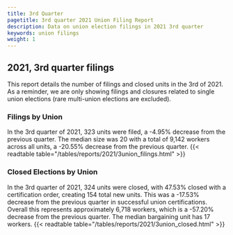 ```yaml
---
title: 3rd Quarter 
pagetitle: 3rd quarter 2021 Union Filing Report
description: Data on union election filings in 2021 3rd quarter 
keywords: union filings
weight: 1
---
```


## 2021, 3rd quarter filings

This report details the number of filings and closed units in the 3rd of 2021. As a reminder, we are only showing filings and closures related to single union elections (rare multi-union elections are excluded).

### Filings by Union
In the 3rd quarter of 2021, 323 units were filed, a -4.95% decrease from the previous quarter. The median size was 20 with a total of 9,142 workers across all units, a -20.55% decrease from the previous quarter.
{{< readtable table="/tables/reports/2021/3union_filings.html" >}}

### Closed Elections by Union
In the 3rd quarter of 2021, 324 units were closed, with 47.53% closed with a certification order, creating 154 total new units. This was a -17.53% decrease from the previous quarter in successful union certifications. Overall this represents approximately 6,718 workers, which is a -57.20% decrease from the previous quarter. The median bargaining unit has 17 workers.
{{< readtable table="/tables/reports/2021/3union_closed.html" >}}
